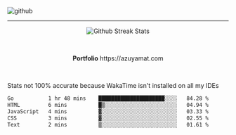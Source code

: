 ![github](https://media.discordapp.net/attachments/881363147364118528/1142610121697021952/background.png?width=1000&height=300)<br>
___
<p align="center">
  <img alt="Github Streak Stats" src="https://streak-stats.demolab.com?user=Azuyamat&theme=transparent&hide_border=true"/>
</p><br>
<p align="center">
      <strong>Portfolio</strong> https://azuyamat.com
</p><br>

Stats not 100% accurate because WakaTime isn't installed on all my IDEs
<!--START_SECTION:waka-->

```txt
Go           1 hr 48 mins    █████████████████████░░░░   84.28 %
HTML         6 mins          █▒░░░░░░░░░░░░░░░░░░░░░░░   04.94 %
JavaScript   4 mins          ▓░░░░░░░░░░░░░░░░░░░░░░░░   03.33 %
CSS          3 mins          ▓░░░░░░░░░░░░░░░░░░░░░░░░   02.55 %
Text         2 mins          ▒░░░░░░░░░░░░░░░░░░░░░░░░   01.61 %
```

<!--END_SECTION:waka-->

